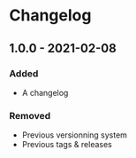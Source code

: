 # Changelog

## 1.0.0 - 2021-02-08

### Added

- A changelog

### Removed

- Previous versionning system
- Previous tags & releases
